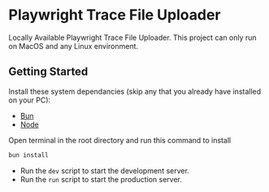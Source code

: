 # Playwright Trace File Uploader
 Locally Available Playwright Trace File Uploader. This project can only run on MacOS and any Linux environment.

## Getting Started

Install these system dependancies (skip any that you already have installed on your PC):
- [Bun](https://bun.sh/)
- [Node](https://nodejs.org/en)

Open terminal in the root directory and run this command to install
```sh
bun install
```

- Run the `dev` script to start the development server.
- Run the `run` script to start the production server.
